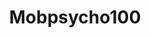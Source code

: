 ---
title: Mobpsycho100
crosslinks:
- placestart
- anime
- OnePunchMan
- CodeGeass
- manga
- FashionReps
- OnePiece
---